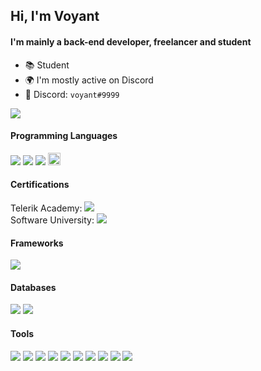 ## Hi, I'm Voyant

#### I'm mainly a back-end developer, freelancer and student

- 📚 Student
- 🌍 I'm mostly active on Discord
- 🎫 Discord: `voyant#9999`

![](https://komarev.com/ghpvc/?username=voyantt&color=blueviolet)

#### Programming Languages
![](https://img.shields.io/static/v1?message=JavaScript&color=F7DF1E&labelColor=F7DF1E&logo=javascript&logoColor=000&label=)
![](https://img.shields.io/static/v1?message=TypeScript&color=3178C6&labelColor=3178C6&logo=typescript&logoColor=FFF&label=)
![](https://img.shields.io/static/v1?message=Go&color=00ADD8&labelColor=00ADD8&logo=go&logoColor=FFF&label=)
<code><img height="20" alt="react" src="https://skillicons.dev/icons?i=js"></code>

#### Certifications
Telerik Academy: ![](https://img.shields.io/static/v1?message=JavaScript&color=F7DF1E&labelColor=F7DF1E&logo=javascript&logoColor=000&label=)  
Software University: ![](https://img.shields.io/static/v1?message=AWS&color=e69500&labelColor=e69500&logo=amazon-aws&logoColor=FFFD&label=)

#### Frameworks
![](https://img.shields.io/static/v1?message=React&color=61DAFB&labelColor=61DAFB&logo=react&logoColor=000&label=)

#### Databases
![](https://img.shields.io/static/v1?message=MySQL&color=4479A1&labelColor=4479A1&logo=mysql&logoColor=FFF&label=)
![](https://img.shields.io/static/v1?message=MongoDB&color=47A248&labelColor=47A248&logo=mongodb&logoColor=FFF&label=)

#### Tools
![](https://img.shields.io/static/v1?message=Next%20JS&color=000&labelColor=000&logo=next.js&logoColor=FFF&label=)
![](https://img.shields.io/static/v1?message=React&color=61DBFB&labelColor=61DBFB&logo=react&logoColor=000&label=)
![](https://img.shields.io/static/v1?message=Socket.IO&color=000&labelColor=000&logo=socket.io&logoColor=fff&label=)
![](https://img.shields.io/static/v1?message=Node.js&color=339933&labelColor=339933&logo=Node.js&logoColor=FFF&label=)
![](https://img.shields.io/static/v1?message=NPM&color=CB3837&labelColor=CB3837&logo=NPM&logoColor=FFF&label=)
![](https://img.shields.io/static/v1?message=Yarn%20pkg&color=2C8EBB&labelColor=2C8EBB&logo=yarn&logoColor=FFF&label=")
![](https://img.shields.io/static/v1?message=WebRTC&color=333333&labelColor=333333&logo=webrtc&logoColor=FFF&label=)
![](https://img.shields.io/static/v1?message=Azure&color=0089D6&labelColor=0089D6&logo=microsoft-azure&logoColor=FFF&label=)
![](https://img.shields.io/static/v1?message=AWS&color=e69500&labelColor=e69500&logo=amazon-aws&logoColor=FFFD&label=)
![](https://img.shields.io/static/v1?message=VS%20Code&color=007ACC&labelColor=007ACC&logo=visual-studio-code&logoColor=FFF&label=)
